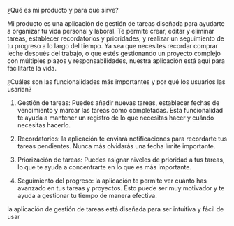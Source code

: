 ¿Qué es mi producto y para qué sirve?

Mi producto es una aplicación de gestión de tareas diseñada para ayudarte a organizar tu vida personal
y laboral. Te permite crear, editar y eliminar tareas, establecer recordatorios y prioridades, y realizar
un seguimiento de tu progreso a lo largo del tiempo. Ya sea que necesites recordar comprar leche después
del trabajo, o que estés gestionando un proyecto complejo con múltiples plazos y responsabilidades,
nuestra aplicación está aquí para facilitarte la vida.

¿Cuáles son las funcionalidades más importantes y por qué los usuarios las usarían?

1. Gestión de tareas: Puedes añadir nuevas tareas, establecer fechas de vencimiento y marcar las tareas como completadas.
   Esta funcionalidad te ayuda a mantener un registro de lo que necesitas hacer y cuándo necesitas hacerlo.

2. Recordatorios: la aplicación te enviará notificaciones para recordarte tus tareas pendientes.
   Nunca más olvidarás una fecha límite importante.

3. Priorización de tareas: Puedes asignar niveles de prioridad a tus tareas, lo que te ayuda a
   concentrarte en lo que es más importante.

4. Seguimiento del progreso: la aplicación te permite ver cuánto has avanzado en tus tareas y proyectos.
   Esto puede ser muy motivador y te ayuda a gestionar tu tiempo de manera efectiva.

la aplicación de gestión de tareas está diseñada para ser intuitiva y fácil de usar
